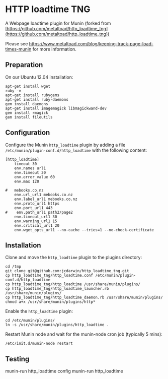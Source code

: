 HTTP loadtime TNG
=================

A Webpage loadtime plugin for Munin (forked from [https://github.com/metaltoad/http_loadtime_tng](https://github.com/metaltoad/http_loadtime_tng))

Please see https://www.metaltoad.com/blog/keeping-track-page-load-times-munin for more information.

## Preparation

On our Ubuntu 12.04 installation:

    apt-get install wget
    ruby -v
    apt-get install rubygems
    apt-get install ruby-daemons
    gem install daemons
    apt-get install imagemagick libmagickwand-dev
    gem install rmagick
    gem install fileutils

## Configuration

Configure the Munin `http_loadtime` plugin by adding a file `/etc/munin/plugin-conf.d/http_loadtime` with the following content:

    [http_loadtime]
        timeout 30
        env.names url1
        env.timeout 30
        env.error_value 60
        env.max 120

    #   mebooks.co.nz
        env.url_url1 mebooks.co.nz
        env.label_url1 mebooks.co.nz
        env.proto_url1 https
        env.port_url1 443
    #    env.path_url1 path2/page2
        env.timeout_url1 30
        env.warning_url1 15
        env.critical_url1 20
        env.wget_opts_url1 --no-cache --tries=1 --no-check-certificate

## Installation

Clone and move the `http_loadtime` plugin to the plugins directory:

    cd /tmp
    git clone git@github.com:jcdarwin/http_loadtime_tng.git
    cp http_loadtime_tng/http_loadtime.conf /etc/munin/plugin-conf.d/http_loadtime
    cp http_loadtime_tng/http_loadtime /usr/share/munin/plugins/
    cp http_loadtime_tng/http_loadtime_launcher.rb /usr/share/munin/plugins/
    cp http_loadtime_tng/http_loadtime_daemon.rb /usr/share/munin/plugins/
    chmod a+x /usr/share/munin/plugins/http*

Enable the `http_loadtime` plugin:

    cd /etc/munin/plugins/
    ln -s /usr/share/munin/plugins/http_loadtime .

Restart Munin node and wait for the munin-node cron job (typically 5 mins):

    /etc/init.d/munin-node restart

## Testing

munin-run http_loadtime config
munin-run http_loadtime